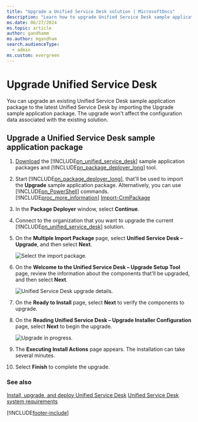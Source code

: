```yaml
---
title: "Upgrade a Unified Service Desk solution | MicrosoftDocs"
description: "Learn how to upgrade Unified Service Desk sample application package to the latest version using the upgrade procedure."
ms.date: 06/27/2024
ms.topic: article
author: gandhamm
ms.author: mgandham
search.audienceType: 
  - admin
ms.custom: evergreen
---
```

# Upgrade Unified Service Desk

You can upgrade an existing Unified Service Desk sample application package to the latest Unified Service Desk by importing the Upgrade sample application package. The upgrade won't affect the configuration data associated with the existing solution.  
  
## Upgrade a Unified Service Desk sample application package
  
1. [Download](../download-unified-service-desk.md) the [!INCLUDE[pn_unified_service_desk](../../includes/pn-unified-service-desk.md)] sample application packages and [!INCLUDE[pn_package_deployer_long](../../includes/pn-package-deployer-long.md)] tool.  
  
2. Start [!INCLUDE[pn_package_deployer_long](../../includes/pn-package-deployer-long.md)], that'll be used to import the **Upgrade** sample application package. Alternatively, you can use [!INCLUDE[pn_PowerShell](../../includes/pn-powershell.md)] commands. [!INCLUDE[proc_more_information](../../includes/proc-more-information.md)] [Import-CrmPackage](/previous-versions/dynamicscrm-2016/deployment-administrators-guide/dn756301(v=crm.8))  
  
3. In the **Package Deployer** window, select **Continue**.  
  
4. Connect to the organization that you want to upgrade the current [!INCLUDE[pn_unified_service_desk](../../includes/pn-unified-service-desk.md)] solution.  
  
5. On the **Multiple Import Package** page, select **Unified Service Desk – Upgrade**, and then select **Next**.  
  
   ![Select the import package.](../../unified-service-desk/media/usd-select-package.png "Select the import package")  
  
6. On the **Welcome to the Unified Service Desk – Upgrade Setup Tool** page, review the information about the components that'll be upgraded, and then select **Next**.  
  
   ![Unified Service Desk upgrade details.](../../unified-service-desk/media/usd-upgrade-details.png "Unified Service Desk upgrade details")  
  
7. On the **Ready to Install** page, select **Next** to verify the components to upgrade.  
  
8. On the **Reading Unified Service Desk – Upgrade Installer Configuration** page, select **Next** to begin the upgrade.  
  
   ![Upgrade in progress.](../../unified-service-desk/media/usd-upgrade-progress.png "Upgrade in progress")  
  
9. The **Executing Install Actions** page appears. The installation can take several minutes.  
  
10. Select **Finish** to complete the upgrade. 
  
### See also  

[Install, upgrade, and deploy Unified Service Desk](../../unified-service-desk/admin/install-upgrade-deploy-unified-service-desk.md)
[Unified Service Desk system requirements](unified-service-desk-system-requirements.md)  

[!INCLUDE[footer-include](../../includes/footer-banner.md)]
